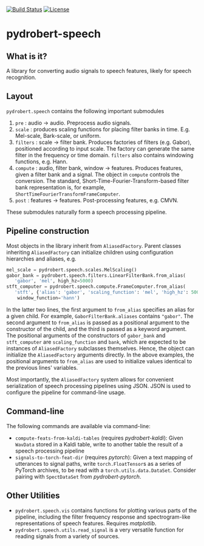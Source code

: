 [![Build Status](https://travis-ci.com/sdrobert/pydrobert-speech.svg?branch=master)](https://travis-ci.com/sdrobert/pydrobert-speech)
[![License](https://img.shields.io/badge/License-Apache%202.0-blue.svg)](https://opensource.org/licenses/Apache-2.0)

# pydrobert-speech

## What is it?

A library for converting audio signals to speech features, likely for speech
recognition.

## Layout

`pydrobert.speech` contains the following important submodules

1. `pre` : audio -> audio. Preprocess audio signals.
2. `scale` : produces scaling functions for placing filter banks in time.
   E.g. Mel-scale, Bark-scale, or uniform.
3. `filters` : scale -> filter bank. Produces factories of filters
   (e.g. Gabor), positioned according to input scale. The
   factory can generate the same filter in the frequency or time domain.
   `filters` also contains windowing functions, e.g.    Hann.
4. `compute` : audio, filter bank, window -> features. Produces features,
   given a filter bank and a signal. The object in `compute` controls the
   conversion. The standard, Short-Time-Fourier-Transform-based filter bank
   representation is, for example, `ShortTimeFourierTransformFrameComputer`.
5. `post` : features -> features. Post-processing features, e.g. CMVN.

These submodules naturally form a speech processing pipeline.

## Pipeline construction

Most objects in the library inherit from `AliasedFactory`. Parent classes
inheriting `AliasedFactory` can initialize children using configuration
hierarchies and aliases, e.g.

``` python
mel_scale = pydrobert.speech.scales.MelScaling()
gabor_bank = pydrobert.speech.filters.LinearFilterBank.from_alias(
   'gabor', 'mel', high_hz=5000)
stft_computer = pydrobert.speech.compute.FrameComputer.from_alias(
   'stft', {'alias': 'gabor', 'scaling_function': 'mel', 'high_hz': 5000},
    window_function='hann')
```

In the latter two lines, the first argument to `from_alias` specifies an
alias for a given child. For example, `GaborFilterBank.aliases` contains
`"gabor"`. The second argument to `from_alias` is passed as a positional
argument to the constructor of the child, and the third is passed as a keyword
argument. The positional arguments of the constructors of `gabor_bank` and
`stft_computer` are `scaling_function` and `bank`, which are expected to
be instances of `AliasedFactory` subclasses themselves. Hence, the object can
initialize the `AliasedFactory` arguments directly. In the above examples,
the positional arguments to `from_alias` are used to initialize values
identical to the previous lines' variables.

Most importantly, the `AliasedFactory` system allows for convenient
serialization of speech processing pipelines using JSON. JSON is used to
configure the pipeline for command-line usage.

## Command-line

The following commands are available via command-line:

- `compute-feats-from-kaldi-tables` (requires *pydrobert-kaldi*): Given
  `WavData` stored in a Kaldi table, write to another table the result of a
  speech processing pipeline
- `signals-to-torch-feat-dir` (requires *pytorch*): Given a text mapping of
  utterances to signal paths, write `torch.FloatTensor`s as a series of
  PyTorch archives, to be read with a `torch.utils.data.DataSet`. Consider
  pairing with `SpectDataSet` from *pydrobert-pytorch*.

## Other Utilities

- `pydrobert.speech.vis` contains functions for plotting various parts of
  the pipeline, including the filter frequency
  response and spectrogram-like representations of speech features. Requires
  *matplotlib*.
- `pydrobert.speech.utils.read_signal` is a very versatile function for
  reading signals from a variety of sources.
